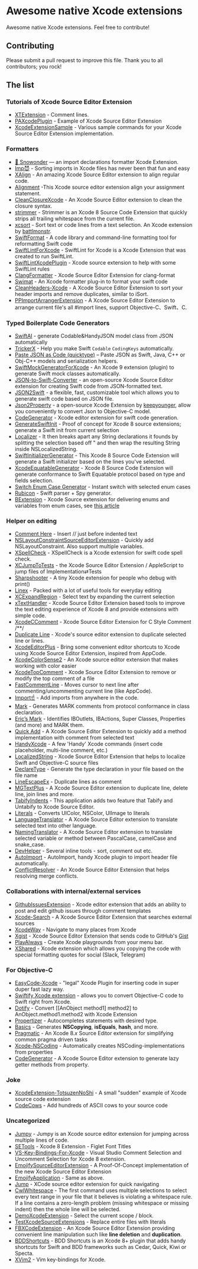 # Awesome native Xcode extensions

Awesome native Xcode extensions. Feel free to contribute!

## Contributing

Please submit a pull request to improve this file. Thank you to all contributors; you rock!

## The list

### Tutorials of Xcode Source Editor Extension

* [XTExtension](https://github.com/wuwen1030/XTExtension) - Comment lines.
* [PAXcodePlugin](https://github.com/balloonsys/PAXcodePlugin) - Example of Xcode Source Editor Extension
* [XcodeExtensionSample](https://github.com/takasek/XcodeExtensionSample) - Various sample commands for your Xcode Source Editor Extension implementation.

### Formatters

* [🔮 Snowonder](https://github.com/Karetski/Snowonder) — an import declarations formatter Xcode Extension.
* [Imp😈](https://github.com/shalamowww/imp) - Sorting imports in Xcode files has never been that fun and easy
* [XAlign](https://github.com/qfish/XAlign) - An amazing Xcode Source Editor extension to align regular code.
* [Alignment](https://github.com/tid-kijyun/XcodeSourceEditorExtension-Alignment) -This Xcode source editor extension align your assignment statement.
* [CleanClosureXcode](https://github.com/BalestraPatrick/CleanClosureXcode) - An Xcode Source Editor extension to clean the closure syntax.
* [strimmer](https://github.com/squarefrog/strimmer) - Strimmer is an Xcode 8 Source Code Extension that quickly strips all trailing whitespace from the current file.
* [xcsort](http://apps.brrm.ru/xcsort/) - Sort text or code lines from a text selection. An Xcode extension by [battlmonstr](https://github.com/battlmonstr).
* [SwiftFormat](https://github.com/nicklockwood/SwiftFormat) - A code library and command-line formatting tool for reformatting Swift code
* [SwiftLintForXcode](https://github.com/norio-nomura/SwiftLintForXcode) - SwiftLint for Xcode is a Xcode Extension that was created to run SwiftLint.
* [SwiftLintXcodePlugin](https://github.com/libec/SwiftLintXcodePlugin) - Xcode source extension to help with some SwiftLint rules
* [ClangFormatter](https://github.com/neonichu/ClangFormatter) - Xcode Source Editor Extension for clang-format
* [Swimat](https://github.com/Jintin/Swimat) - An Xcode formatter plug-in to format your swift code
* [CleanHeaders-Xcode](https://github.com/insanoid/CleanHeaders-Xcode) - A Xcode Source Editor Extension to sort your header imports and remove duplicates, similar to iSort.
* [PPImportArrangerExtension](https://github.com/VernonVan/PPImportArrangerExtension) - A Xcode Source Editor Extension to arrange current file's all #import lines, support Objective-C、Swift、C.

### Typed Boilerplate Code Generators
* [SwiftAI](https://github.com/hhfa008/SwiftAI)  - generate Codable&HandyJSON model class from JSON automatically
* [TrickerX](https://github.com/wleii/TrickerX) - Help you make Swift `Codable` `CodingKeys` automatically.
* [Paste JSON as Code (quicktype)](https://github.com/quicktype/quicktype-xcode) – Paste JSON as Swift, Java, C++ or Obj-C++ models and serialization helpers.
* [SwiftMockGeneratorForXcode](https://github.com/seanhenry/SwiftMockGeneratorForXcode) - An Xcode 9 extension (plugin) to generate Swift mock classes automatically.
* [JSON-to-Swift-Converter](https://github.com/mrlegowatch/JSON-to-Swift-Converter) - an open-source Xcode Source Editor extension for creating Swift code from JSON-formatted text.
* [JSON2Swift](https://itunes.apple.com/us/app/json2swift/id1208964041?mt=12) - a flexible, fast, customizable tool which allows you to generate swift code based on JSON file.
* [Json2Property](https://github.com/keepyounger/Json2Property) - a open-source Xcode Extension by [keepyounger](https://github.com/keepyounger), allow you conveniently to convert Json to Objective-C model.
* [CodeGenerator](https://github.com/WANGjieJacques/CodeGenerator/) - Xcode editor extension for swift code generation.
* [GenerateSwiftInit](https://github.com/bkobilansky/GenerateSwiftInit) - Proof of concept for Xcode 8 source extensions; generate a Swift init from current selection
* [Localizer](https://github.com/esttorhe/Localizer) - It then breaks apart any String declarations it founds by splitting the selection based off " and then wrap the resulting String inside NSLocalizedString.
* [SwiftInitializerGenerator](https://github.com/Bouke/SwiftInitializerGenerator) - This Xcode 8 Source Code Extension will generate a Swift initializer based on the lines you've selected.
* [XcodeEquatableGenerator](https://github.com/sergdort/XcodeEquatableGenerator) - Xcode 8 Source Code Extension will generate conformance to Swift Equatable protocol based on type and fields selection.
* [Switch Enum Case Generator](https://github.com/timaktimak/SwitchCaseGenerator) - Instant switch with selected enum cases
* [Rubicon](https://github.com/raptorxcz/Rubicon) - Swift parser + Spy generator.
* [BExtension](https://github.com/DominikBucher12/BEExtension) - Xcode Source extension for delivering enums and variables from enum cases, see [this article](https://www.linkedin.com/pulse/xcode-extension-defining-enum-variables-swift-moreerror-bucher?trk=v-feed&lipi=urn%3Ali%3Apage%3Ad_flagship3_feed%3BGQbYZpETZvH9TQq77%2BltRg%3D%3D)

### Helper on editing

* [Comment Here](https://itunes.apple.com/us/app/comment-here/id1406737173?mt=12) - Insert // just before indented text
* [NSLayoutConstraintSourceEditorExtension](https://github.com/shindyu/NSLayoutConstraintSourceEditorExtension) - Quickly add NSLayoutConstraint. Also support multiple variables.
* [XSpellCheck](https://github.com/wangjiejacques/XSpellCheck) - XSpellCheck is a Xcode extension for swift code spell check.
* [XCJumpToTests](https://github.com/takasek/XCJumpToTests) - the Xcode Source Editor Extension / AppleScript to jump files of Implementation⇄Tests
* [Sharpshooter](https://github.com/twostraws/Sharpshooter) - A tiny Xcode extension for people who debug with print()
* [Linex](https://github.com/kaunteya/Linex) - Packed with a lot of useful tools for everyday editing
* [XCExpandRegion](https://bitbucket.org/rjchatfield/xcexpandregion) - Select text by expanding the current selection
* [xTextHandler](https://github.com/cyanzhong/xTextHandler) - Xcode Source Editor Extension based tools to improve the text editing experience of Xcode 8 and provide extensions with simple code.
* [XcodeCComment](https://github.com/flexih/XcodeCComment) - Xcode Source Editor Extension for C Style Comment /**/
* [Duplicate Line](https://github.com/castus/Xcode8Extensions) - Xcode's source editor extension to duplicate selected line or lines.
* [XcodeEditorPlus](https://github.com/wangshengjia/XcodeEditorPlus) - Bring some convenient editor shortcuts to Xcode using Xcode Source Editor Extension, inspired from AppCode.
* [XcodeColorSense2](https://github.com/onmyway133/XcodeColorSense2) - An Xcode source editor extension that makes working with color easier
* [XcodeTopComment](https://github.com/alexito4/XcodeTopComment) - Xcode Source Editor Extension to remove or modify the top comment of a file
* [FastCommentLine](https://github.com/ebaker355/FastCommentLine) - Moves cursor to next line after commenting/uncommenting current line (like AppCode).
* [Import☝️](https://github.com/markohlebar/Import) - Add imports from anywhere in the code.
* [Mark](https://github.com/velyan/Mark) - Generates MARK comments from protocol conformance in class declaration.
* [Eric’s Mark](https://github.com/richardfrk/EricsMark) - Identifies IBOutlets, IBActions, Super Classes, Properties (and more) and MARK them.
* [Quick Add](https://github.com/funky-monkey/QuickAdd) - A Xcode Source Editor Extension to quickly add a method implementation with comment from selected text
* [HandyXcode](https://github.com/konkontos/HandyXcode) - A few 'Handy' Xcode commands (insert code placeholder, multi-line comment, etc.)
* [LocalizedString](https://github.com/mateusfsilva/LocalizedString) - Xcode Source Editor Extension that helps to localize Swift and Objective-C source files
* [DeclareType](https://github.com/timaktimak/DeclareType) - Generate the type declaration in your file based on the file name
* [LineEscapeEx](https://github.com/sidepelican/LineEscapeEx) - Duplicate lines as comment
* [MGTextPlus](https://github.com/tuan188/MGTextPlus) - A Xcode Source Editor extension to duplicate line, delete line, join lines and more.
* [TabifyIndents](https://itunes.apple.com/jp/app/tabifyindents-for-xcode/id1179234554?mt=12) - This application adds two feature that Tabify and Untabify to Xcode Source Editor.
* [Literals](https://github.com/Igor-Palaguta/LiteralsExtension) - Converts UIColor, NSColor, UIImage to literals
* [LanguageTranslator](https://itunes.apple.com/app/languagetranslator-for-xcode/id1218781096?mt=12) - A Xcode Source Editor extension to translate selected text into other language.
* [NamingTranslator](https://itunes.apple.com/app/namingtranslator-for-xcode/id1218784832?mt=12) - A Xcode Source Editor extension to translate selected variable or method between PascalCase, camelCase and snake_case.
* [DevHelper](https://github.com/AlexeyGolovenkov/DevHelper) - Several inline tools - sort, comment out etc.
* [AutoImport](https://github.com/hhfa008/AutoImport) - AutoImport, handy Xcode plugin to import header file automatically.
* [ConflictResolver](https://github.com/liaojinxing/ConflictResolver) - An Xcode Source Editor Extension that helps resolving merge conflicts.

### Collaborations with internal/external services

* [GithubIssuesExtension](https://github.com/ambientlight/GithubIssuesExtension) - Xcode editor extension that adds an ability to post and edit github issues through comment templates
* [Xcode-Search](https://github.com/skyline75489/Xcode-Search) - A Xcode Source Editor Extension that searches external sources
* [XcodeWay](https://github.com/onmyway133/XcodeWay) - Navigate to many places from Xcode
* [Xgist](https://github.com/Bunn/Xgist) - Xcode Source Editor Extension that sends code to GitHub's [Gist](https://gist.github.com)
* [PlayAlways](https://github.com/insidegui/PlayAlways) - Create Xcode playgrounds from your menu bar.
* [XShared](https://github.com/Otbivnoe/XShared) - Xcode extension which allows you copying the code with special formatting quotes for social (Slack, Telegram)

### For Objective-C

* [EasyCode-Xcode](https://github.com/music4kid/EasyCode-Xcode) - "legal" Xcode Plugin for inserting code in super duper fast lazy way.
* [Swiftify Xcode extension](https://itunes.apple.com/us/app/swiftify-objective-c-to-swift/id1183412116) - allows you to convert Objective-C code to Swift right from Xcode.
* [Dotify](https://github.com/cyanzhong/Dotify) - Convert [[AnObject method1] method2] to AnObject.method1.method2 with Xcode Extension
* [Propertizer](https://github.com/josipbernat/Propertizer) - Autocompletes  statements with desired type.
* [Basics](https://github.com/b-yng/Basics) - Generates __NSCopying__, __isEquals__, __hash__, and more.
* [Pragmatic](https://github.com/bgannin/Pragmatic) - An Xcode 8.*x* Source Editor extension for simplifying common pragma driven tasks
* [Xcode-NSCoding](https://github.com/accatyyc/xcode-nscoding) - Automatically creates NSCoding-implementations from properties
* [CodeGenerator](https://github.com/DeveloperPans/CodeGenerator) - A Xcode Source Editor extension to generate lazy getter methods from property.

### Joke

* [XcodeExtension-TotsuzenNoShi](https://github.com/safx/XcodeExtension-TotsuzenNoShi) - A small "sudden" example of Xcode source code extension
* [CodeCows](https://itunes.apple.com/us/app/codecows/id1176112058?mt=12) - Add hundreds of ASCII cows to your source code

### Uncategorized

* [Jumpy](https://github.com/eddiekaiger/Jumpy) - Jumpy is an Xcode source editor extension for jumping across multiple lines of code.
* [SETools](https://github.com/AfricanSwift/SETools) - Xcode 8 Extension - Figlet Font Titles
* [VS-Key-Bindings-For-Xcode](https://github.com/SlavaBreath/VS-Key-Bindings-For-Xcode) - Visual Studio Comment Selection and Uncomment Selection for Xcode 8 extension.
* [EmojifySourceEditorExtension](https://github.com/bhargavg/EmojifySourceEditorExtension) - A Proof-Of-Concept implementation of the new Xcode Source Editor Extension
* [EmojifyApplication](https://github.com/huangxinping/EmojifyApplication) - Same as above.
* [Jump](https://github.com/deszip/Jump) - XCode source editor extension for quick navigating
* [CwlWhitespace](https://github.com/mattgallagher/CwlWhitespace) - The first command uses multiple selections to select every text range in your file that it believes is violating a whitespace rule. If a line contains a zero-length problem (missing whitespace or missing indent) then the whole line will be selected.
* [DemoXcodeExtension](https://github.com/rickytan/DemoXcodeExtension) - Select the current scope / block.
* [TestXcodeSourceExtensions](https://github.com/hugofalkman/TestXcodeSourceExtensions) - Replace entire files with literals
* [FBXCodeExtension](https://github.com/flybrotherlixiang/FBXCodeExtension) - An Xcode Source Editor Extension providing convenient line manipulation such like __line deletion__ and __duplication__.
* [BDDShortcuts](https://github.com/tjarratt/BDDShortcuts) - BDD Shortcuts is an Xcode 8+ plugin that adds handy shortcuts for Swift and BDD frameworks such as Cedar, Quick, Kiwi or Specta.
* [XVim2](https://github.com/XVimProject/XVim2) - Vim key-bindings for Xcode.
